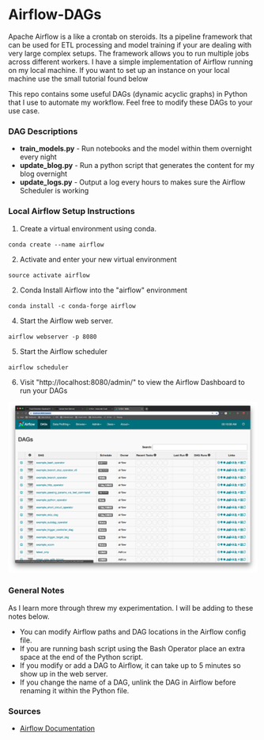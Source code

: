 # Airflow-DAGs

Apache Airflow is a like a crontab on steroids. Its a pipeline framework that can be used for ETL processing and model training if your are dealing with very large complex setups. The framework allows you to run multiple jobs across different workers. I have a simple implementation of Airflow running on my local machine. If you want to set up an instance on your local machine use the small tutorial found below

This repo contains some useful DAGs (dynamic acyclic graphs) in Python that I use to automate my workflow. Feel free to modify these DAGs to your use case.

### DAG Descriptions

- **train_models.py** - Run notebooks and the model within them overnight every night
- **update_blog.py** - Run a python script that generates the content for my blog overnight
- **update_logs.py** - Output a log every hours to makes sure the Airflow Scheduler is working

### Local Airflow Setup Instructions

1. Create a virtual environment using conda.

`conda create --name airflow`

2. Activate and enter your new virtual environment

`source activate airflow`

2. Conda Install Airflow into the "airflow" environment

`conda install -c conda-forge airflow`

4. Start the Airflow web server.

`airflow webserver -p 8080`

5. Start the Airflow scheduler

`airflow scheduler`

6. Visit "http://localhost:8080/admin/" to view the Airflow Dashboard to run your DAGs

![Image](./Images/local_airflow.png)

### General Notes

As I learn more through threw my experimentation. I will be adding to these notes below.

- You can modify Airflow paths and DAG locations in the Airflow config file.
- If you are running bash script using the Bash Operator place an extra space at the end of the Python script.
- If you modify or add a DAG to Airflow, it can take up to 5 minutes so show up in the web server.
- If you change the name of a DAG, unlink the DAG in Airflow before renaming it within the Python file.


### Sources

- [Airflow Documentation](https://airflow.apache.org/)

